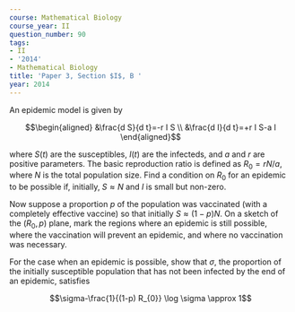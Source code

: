 ```yaml
---
course: Mathematical Biology
course_year: II
question_number: 90
tags:
- II
- '2014'
- Mathematical Biology
title: 'Paper 3, Section $I$, B '
year: 2014
---
```




An epidemic model is given by

$$\begin{aligned}
&\frac{d S}{d t}=-r I S \\
&\frac{d I}{d t}=+r I S-a I
\end{aligned}$$

where $S(t)$ are the susceptibles, $I(t)$ are the infecteds, and $a$ and $r$ are positive parameters. The basic reproduction ratio is defined as $R_{0}=r N / a$, where $N$ is the total population size. Find a condition on $R_{0}$ for an epidemic to be possible if, initially, $S \approx N$ and $I$ is small but non-zero.

Now suppose a proportion $p$ of the population was vaccinated (with a completely effective vaccine) so that initially $S \approx(1-p) N$. On a sketch of the $\left(R_{0}, p\right)$ plane, mark the regions where an epidemic is still possible, where the vaccination will prevent an epidemic, and where no vaccination was necessary.

For the case when an epidemic is possible, show that $\sigma$, the proportion of the initially susceptible population that has not been infected by the end of an epidemic, satisfies

$$\sigma-\frac{1}{(1-p) R_{0}} \log \sigma \approx 1$$